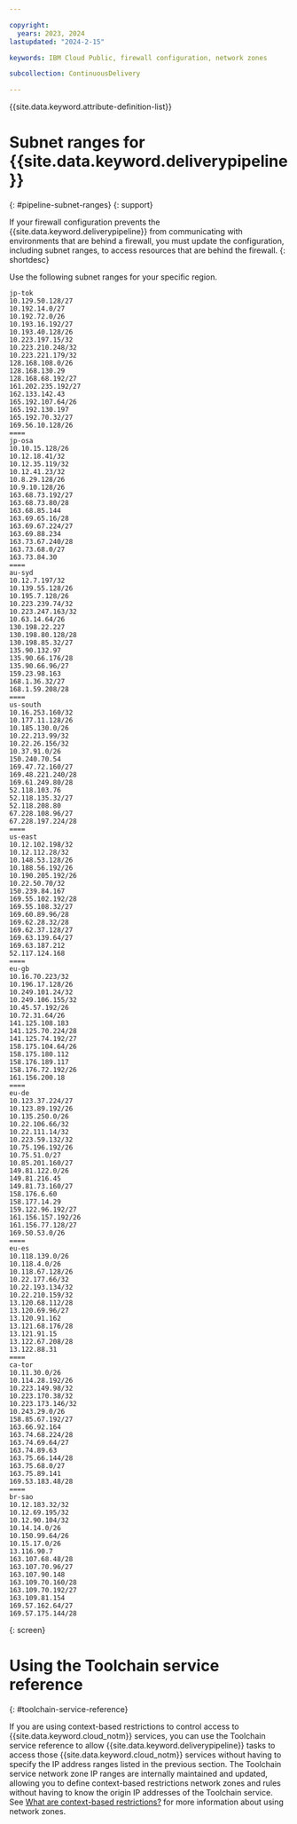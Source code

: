 ```yaml
---

copyright:
  years: 2023, 2024
lastupdated: "2024-2-15"

keywords: IBM Cloud Public, firewall configuration, network zones

subcollection: ContinuousDelivery

---
```


{{site.data.keyword.attribute-definition-list}}


# Subnet ranges for {{site.data.keyword.deliverypipeline}} 
{: #pipeline-subnet-ranges}
{: support}

If your firewall configuration prevents the {{site.data.keyword.deliverypipeline}} from communicating with environments that are behind a firewall, you must update the configuration, including subnet ranges, to access resources that are behind the firewall.
{: shortdesc}

Use the following subnet ranges for your specific region.

```text
jp-tok
10.129.50.128/27
10.192.14.0/27
10.192.72.0/26
10.193.16.192/27
10.193.40.128/26
10.223.197.15/32
10.223.210.248/32
10.223.221.179/32
128.168.108.0/26
128.168.130.29
128.168.68.192/27
161.202.235.192/27
162.133.142.43
165.192.107.64/26
165.192.130.197
165.192.70.32/27
169.56.10.128/26
====
jp-osa
10.10.15.128/26
10.12.18.41/32
10.12.35.119/32
10.12.41.23/32
10.8.29.128/26
10.9.10.128/26
163.68.73.192/27
163.68.73.80/28
163.68.85.144
163.69.65.16/28
163.69.67.224/27
163.69.88.234
163.73.67.240/28
163.73.68.0/27
163.73.84.30
====
au-syd
10.12.7.197/32
10.139.55.128/26
10.195.7.128/26
10.223.239.74/32
10.223.247.163/32
10.63.14.64/26
130.198.22.227
130.198.80.128/28
130.198.85.32/27
135.90.132.97
135.90.66.176/28
135.90.66.96/27
159.23.98.163
168.1.36.32/27
168.1.59.208/28
====
us-south
10.16.253.160/32
10.177.11.128/26
10.185.130.0/26
10.22.213.99/32
10.22.26.156/32
10.37.91.0/26
150.240.70.54
169.47.72.160/27
169.48.221.240/28
169.61.249.80/28
52.118.103.76
52.118.135.32/27
52.118.208.80
67.228.108.96/27
67.228.197.224/28
====
us-east
10.12.102.198/32
10.12.112.28/32
10.148.53.128/26
10.188.56.192/26
10.190.205.192/26
10.22.50.70/32
150.239.84.167
169.55.102.192/28
169.55.108.32/27
169.60.89.96/28
169.62.28.32/28
169.62.37.128/27
169.63.139.64/27
169.63.187.212
52.117.124.168
====
eu-gb
10.16.70.223/32
10.196.17.128/26
10.249.101.24/32
10.249.106.155/32
10.45.57.192/26
10.72.31.64/26
141.125.108.183
141.125.70.224/28
141.125.74.192/27
158.175.104.64/26
158.175.180.112
158.176.189.117
158.176.72.192/26
161.156.200.18
====
eu-de
10.123.37.224/27
10.123.89.192/26
10.135.250.0/26
10.22.106.66/32
10.22.111.14/32
10.223.59.132/32
10.75.196.192/26
10.75.51.0/27
10.85.201.160/27
149.81.122.0/26
149.81.216.45
149.81.73.160/27
158.176.6.60
158.177.14.29
159.122.96.192/27
161.156.157.192/26
161.156.77.128/27
169.50.53.0/26
====
eu-es
10.118.139.0/26
10.118.4.0/26
10.118.67.128/26
10.22.177.66/32
10.22.193.134/32
10.22.210.159/32
13.120.68.112/28
13.120.69.96/27
13.120.91.162
13.121.68.176/28
13.121.91.15
13.122.67.208/28
13.122.88.31
====
ca-tor
10.11.30.0/26
10.114.28.192/26
10.223.149.98/32
10.223.170.38/32
10.223.173.146/32
10.243.29.0/26
158.85.67.192/27
163.66.92.164
163.74.68.224/28
163.74.69.64/27
163.74.89.63
163.75.66.144/28
163.75.68.0/27
163.75.89.141
169.53.183.48/28
====
br-sao
10.12.183.32/32
10.12.69.195/32
10.12.90.104/32
10.14.14.0/26
10.150.99.64/26
10.15.17.0/26
13.116.90.7
163.107.68.48/28
163.107.70.96/27
163.107.90.148
163.109.70.160/28
163.109.70.192/27
163.109.81.154
169.57.162.64/27
169.57.175.144/28
```
{: screen}

# Using the Toolchain service reference
{: #toolchain-service-reference}

If you are using context-based restrictions to control access to {{site.data.keyword.cloud_notm}} services, you can use the Toolchain service reference to allow {{site.data.keyword.deliverypipeline}} tasks to access those {{site.data.keyword.cloud_notm}} services without having to specify the IP address ranges listed in the previous section. The Toolchain service network zone IP ranges are internally maintained and updated, allowing you to define context-based restrictions network zones and rules without having to know the origin IP addresses of the Toolchain service. See [What are context-based restrictions?](/docs/account?topic=account-context-restrictions-whatis) for more information about using network zones.
